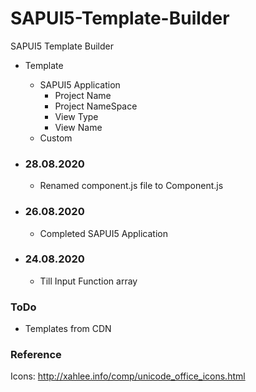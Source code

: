 # SAPUI5-Template-Builder
SAPUI5 Template Builder

+ Template
  + SAPUI5 Application
    + Project Name
    + Project NameSpace
    + View Type
    + View Name
  + Custom

+ ### 28.08.2020
  + Renamed component.js file to Component.js  
+ ### 26.08.2020
  + Completed SAPUI5 Application
+ ### 24.08.2020
  + Till Input Function array

### ToDo
+ Templates from CDN 

### Reference
Icons: 
http://xahlee.info/comp/unicode_office_icons.html
